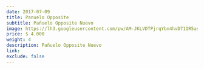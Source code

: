 ```yaml
---
date: 2017-07-09
title: Panuelo Opposite
subtitle: Pañuelo Opposite Nuevo
image: https://lh3.googleusercontent.com/pw/AM-JKLVDTPjrqYbn4hvD71IR5asVBLXLfxwtJKzrajHTsOx6yzOVvnwaBrXLLMTPo6Di6kdNztzkxqCmCK7Q7X4PeNAFn1hGX_z3SBZOb9m-5ZGo3VWq4SXj-k8Qet4r-PPezYl8Vq7nKjpGNgoRCpnVrsQ3YQ=w830-h621-no?authuser=0
price: $ 4.000
weight: 4
description: Pañuelo Opposite Nuevo
link: 
exclude: false
---
```

